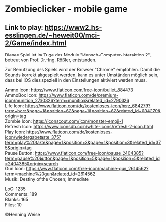 # Zombieclicker - mobile game

## Link to play: https://www2.hs-esslingen.de/~heweit00/mci-2/Game/index.html

Dieses Spiel ist im Zuge des Moduls "Mensch-Computer-Interaktion 2", betreut von Prof. Dr.-Ing. Rößler, entstanden. 

Zur Benutzung des Spiels wird der Browser "Chrome" empfohlen. Damit die Sounds korrekt abgespielt werden, kann es unter Umständen möglich sein,
dass bei IOS dies speziell in den Einstellungen aktiviert werden muss. 


Ammo Icon: https://www.flaticon.com/free-icon/bullet_884473 \
AmmoBox Icon: https://www.flaticon.com/de/premium-icon/munition_2790326?term=munition&related_id=2790326 \
Life Icon: https://www.flaticon.com/de/kostenloses-icon/herz_684279?term=herz&page=1&position=62&page=1&position=62&related_id=684279&origin=tag \
Zombie Icon: https://iconscout.com/icon/monster-emoji-1 \
Refresh Icon: https://www.iconsdb.com/white-icons/refresh-2-icon.html \
Play Icon: https://www.flaticon.com/de/kostenloses-icon/wiedergabetaste_375?term=play%20taste&page=1&position=3&page=1&position=3&related_id=375&origin=tag \
Pause Button: https://www.flaticon.com/free-icon/pause_2404385?term=pause%20button&page=1&position=5&page=1&position=5&related_id=2404385&origin=search \
Gun Icon: https://www.flaticon.com/free-icon/machine-gun_2614562?term=machine%20gun&related_id=2614562 \
Musik: Destiny of the Chosen; Immediate

LoC: 1235\
Comments: 189\
Blanks: 165\
Files: 10


©Henning Weise
